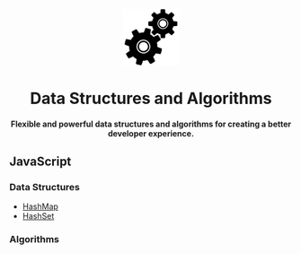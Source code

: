 <!-- PROJECT LOGO -->
<div align="center">
  <img src="./favicon.ico" alt="Logo" width="100" height="100">
  <h1>Data Structures and Algorithms</h1>
  <h4>Flexible and powerful data structures and algorithms for creating a better developer experience.</h4>
</div>

<!-- JavaScript -->
<div align="left">
  <h2>JavaScript</h2>
  <h3>Data Structures</h3>
  <ul>
    <li><a href="https://github.com/ChristopherBenton145/data-structures-and-algorithms/blob/main/JavaScript/Data%20Structures/HashMap.js">HashMap</a></li>
    <li><a href="https://github.com/ChristopherBenton145/data-structures-and-algorithms/blob/main/JavaScript/Data%20Structures/HashSet.js">HashSet</a></li>
  </ul>
   <h3>Algorithms</h3>
  <ul>
  </ul>
</div>

